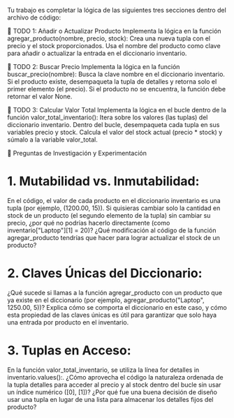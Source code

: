 Tu trabajo es completar la lógica de las siguientes tres secciones dentro del archivo de código:

📝 TODO 1: Añadir o Actualizar Producto
Implementa la lógica en la función agregar_producto(nombre, precio, stock):
Crea una nueva tupla con el precio y el stock proporcionados.
Usa el nombre del producto como clave para añadir o actualizar la entrada en el diccionario inventario.

📝 TODO 2: Buscar Precio
Implementa la lógica en la función buscar_precio(nombre):
Busca la clave nombre en el diccionario inventario.
Si el producto existe, desempaqueta la tupla de detalles y retorna solo el primer elemento (el precio).
Si el producto no se encuentra, la función debe retornar el valor None.

📝 TODO 3: Calcular Valor Total
Implementa la lógica en el bucle dentro de la función valor_total_inventario():
Itera sobre los valores (las tuplas) del diccionario inventario.
Dentro del bucle, desempaqueta cada tupla en sus variables precio y stock.
Calcula el valor del stock actual (precio * stock) y súmalo a la variable valor_total.

🔎 Preguntas de Investigación y Experimentación

# 1. Mutabilidad vs. Inmutabilidad: 
En el código, el valor de cada producto en el diccionario inventario es una tupla (por ejemplo, (1200.00, 15)). Si quisieras cambiar solo la cantidad en stock de un producto (el segundo elemento de la tupla) sin cambiar su precio, ¿por qué no podrías hacerlo directamente (como inventario["Laptop"][1] = 20)? ¿Qué modificación al código de la función agregar_producto tendrías que hacer para lograr actualizar el stock de un producto?

# 2. Claves Únicas del Diccionario:
¿Qué sucede si llamas a la función agregar_producto con un producto que ya existe en el diccionario (por ejemplo, agregar_producto("Laptop", 1250.00, 5))? Explica cómo se comporta el diccionario en este caso, y cómo esta propiedad de las claves únicas es útil para garantizar que solo haya una entrada por producto en el inventario.

# 3. Tuplas en Acceso: 
En la función valor_total_inventario, se utiliza la línea for detalles in inventario.values():. ¿Cómo aprovecha el código la naturaleza ordenada de la tupla detalles para acceder al precio y al stock dentro del bucle sin usar un índice numérico ([0], [1])? ¿Por qué fue una buena decisión de diseño usar una tupla en lugar de una lista para almacenar los detalles fijos del producto?